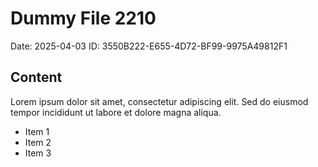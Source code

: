 # Dummy File 2210

Date: 2025-04-03
ID: 3550B222-E655-4D72-BF99-9975A49812F1

## Content

Lorem ipsum dolor sit amet, consectetur adipiscing elit.
Sed do eiusmod tempor incididunt ut labore et dolore magna aliqua.

* Item 1
* Item 2
* Item 3

